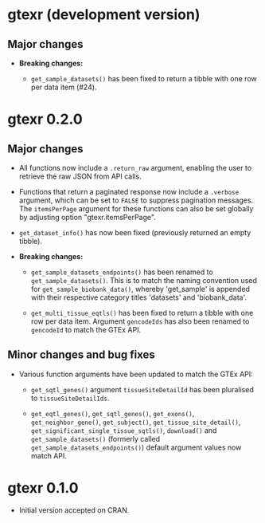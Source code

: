 # gtexr (development version)

## Major changes

* **Breaking changes:** 

  - `get_sample_datasets()` has been fixed to return a tibble with one row per 
  data item (#24).

# gtexr 0.2.0

## Major changes

* All functions now include a `.return_raw` argument, enabling the user to retrieve
the raw JSON from API calls.

* Functions that return a paginated response now include a `.verbose` argument,
which can be set to `FALSE` to suppress pagination messages. The `itemsPerPage`
argument for these functions can also be set globally by adjusting option
"gtexr.itemsPerPage".

* `get_dataset_info()` has now been fixed (previously returned an empty tibble).

* **Breaking changes:** 

  - `get_sample_datasets_endpoints()` has been renamed to
  `get_sample_datasets()`. This is to match the naming convention used for 
  `get_sample_biobank_data()`, whereby 'get_sample' is appended with 
  their respective category titles 'datasets' and 'biobank_data'.

  - `get_multi_tissue_eqtls()` has been fixed to return a tibble with one row 
  per data item. Argument `gencodeIds` has also been renamed to `gencodeId` to 
  match the GTEx API.

## Minor changes and bug fixes

* Various function arguments have been updated to match the GTEx API:

  - `get_sqtl_genes()` argument `tissueSiteDetailId` has been pluralised to 
  `tissueSiteDetailIds`.
  
  - `get_eqtl_genes()`, `get_sqtl_genes()`, `get_exons()`, `get_neighbor_gene()`, 
  `get_subject()`, `get_tissue_site_detail()`, `get_significant_single_tissue_sqtls()`, 
  `download()` and `get_sample_datasets()` (formerly called 
  `get_sample_datasets_endpoints()`) default argument values now match API.

# gtexr 0.1.0

* Initial version accepted on CRAN.
